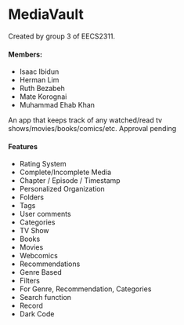 # MediaVault

Created by group 3 of EECS2311.

#### Members: ####
* Isaac Ibidun
* Herman Lim
* Ruth Bezabeh
* Mate Korognai
* Muhammad Ehab Khan


An app that keeps track of any watched/read tv shows/movies/books/comics/etc. Approval pending

#### Features ####
* Rating System
* Complete/Incomplete Media
* Chapter / Episode / Timestamp
* Personalized Organization
* Folders
* Tags
* User comments
* Categories
* TV Show
* Books
* Movies
* Webcomics
* Recommendations 
* Genre Based
* Filters
* For Genre, Recommendation, Categories
* Search function
* Record
* Dark Code

